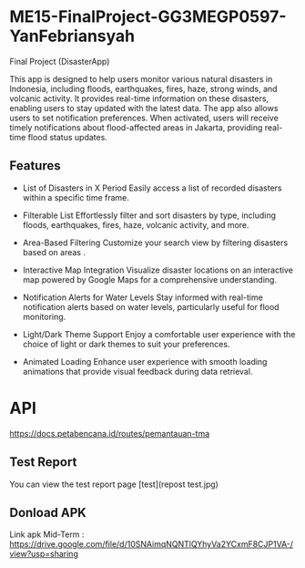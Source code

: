 # ME15-FinalProject-GG3MEGP0597-YanFebriansyah
Final Project (DisasterApp)

This app is designed to help users monitor various natural disasters in Indonesia, including floods, earthquakes, fires, haze, strong winds, and volcanic activity. It provides real-time information on these disasters, enabling users to stay updated with the latest data. The app also allows users to set notification preferences. When activated, users will receive timely notifications about flood-affected areas in Jakarta, providing real-time flood status updates.


## Features

* List of Disasters in X Period
Easily access a list of recorded disasters within a specific time frame.

* Filterable List
Effortlessly filter and sort disasters by type, including floods, earthquakes, fires, haze, volcanic activity, and more.

* Area-Based Filtering
Customize your search view by filtering disasters based on areas .

* Interactive Map Integration
Visualize disaster locations on an interactive map powered by Google Maps for a comprehensive understanding.

* Notification Alerts for Water Levels
Stay informed with real-time notification alerts based on water levels, particularly useful for flood monitoring.

* Light/Dark Theme Support
Enjoy a comfortable user experience with the choice of light or dark themes to suit your preferences.

* Animated Loading
Enhance user experience with smooth loading animations that provide visual feedback during data retrieval.

  

# API
https://docs.petabencana.id/routes/pemantauan-tma


## Test Report

You can view the test report  page [test](repost test.jpg)


## Donload APK
Link apk Mid-Term       : https://drive.google.com/file/d/10SNAimqNQNTlQYhyVa2YCxmF8CJP1VA-/view?usp=sharing


